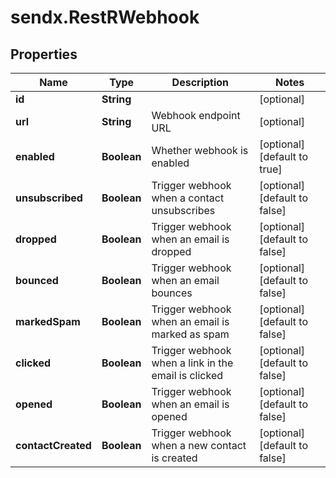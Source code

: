 # sendx.RestRWebhook

## Properties

Name | Type | Description | Notes
------------ | ------------- | ------------- | -------------
**id** | **String** |  | [optional] 
**url** | **String** | Webhook endpoint URL | [optional] 
**enabled** | **Boolean** | Whether webhook is enabled | [optional] [default to true]
**unsubscribed** | **Boolean** | Trigger webhook when a contact unsubscribes | [optional] [default to false]
**dropped** | **Boolean** | Trigger webhook when an email is dropped | [optional] [default to false]
**bounced** | **Boolean** | Trigger webhook when an email bounces | [optional] [default to false]
**markedSpam** | **Boolean** | Trigger webhook when an email is marked as spam | [optional] [default to false]
**clicked** | **Boolean** | Trigger webhook when a link in the email is clicked | [optional] [default to false]
**opened** | **Boolean** | Trigger webhook when an email is opened | [optional] [default to false]
**contactCreated** | **Boolean** | Trigger webhook when a new contact is created | [optional] [default to false]


